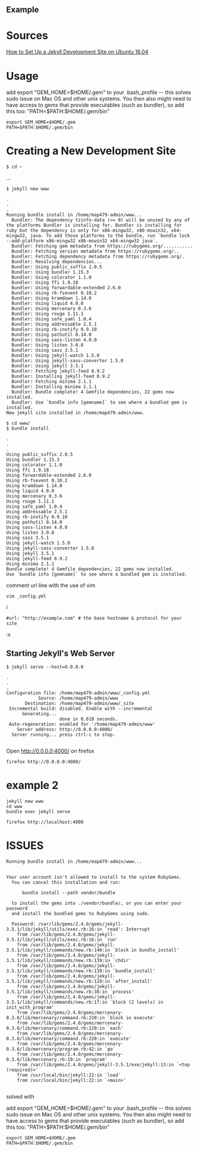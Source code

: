 Example
---


# Sources

[How to Set Up a Jekyll Development Site on Ubuntu 16.04](https://www.digitalocean.com/community/tutorials/how-to-set-up-a-jekyll-development-site-on-ubuntu-16-04)


# Usage

add export "GEM_HOME=$HOME/.gem" to your .bash_profile -- this solves sudo issue on Mac OS and other unix systems.
You then also might need to have access to gems that provide executables (such as bundler), so add this too:
"PATH=$PATH:$HOME/.gem/bin"

```
export GEM_HOME=$HOME/.gem
PATH=$PATH:$HOME/.gem/bin
```


# Creating a New Development Site

```
$ cd ~
```

...




```
$ jekyll new www

.
.
.
Running bundle install in /home/map479-admin/www...
  Bundler: The dependency tzinfo-data (>= 0) will be unused by any of the platforms Bundler is installing for. Bundler is installing for ruby but the dependency is only for x86-mingw32, x86-mswin32, x64-mingw32, java. To add those platforms to the bundle, run `bundle lock --add-platform x86-mingw32 x86-mswin32 x64-mingw32 java`.
  Bundler: Fetching gem metadata from https://rubygems.org/...........
  Bundler: Fetching version metadata from https://rubygems.org/..
  Bundler: Fetching dependency metadata from https://rubygems.org/.
  Bundler: Resolving dependencies...
  Bundler: Using public_suffix 2.0.5
  Bundler: Using bundler 1.15.3
  Bundler: Using colorator 1.1.0
  Bundler: Using ffi 1.9.18
  Bundler: Using forwardable-extended 2.6.0
  Bundler: Using rb-fsevent 0.10.2
  Bundler: Using kramdown 1.14.0
  Bundler: Using liquid 4.0.0
  Bundler: Using mercenary 0.3.6
  Bundler: Using rouge 1.11.1
  Bundler: Using safe_yaml 1.0.4
  Bundler: Using addressable 2.5.1
  Bundler: Using rb-inotify 0.9.10
  Bundler: Using pathutil 0.14.0
  Bundler: Using sass-listen 4.0.0
  Bundler: Using listen 3.0.8
  Bundler: Using sass 3.5.1
  Bundler: Using jekyll-watch 1.5.0
  Bundler: Using jekyll-sass-converter 1.5.0
  Bundler: Using jekyll 3.5.1
  Bundler: Fetching jekyll-feed 0.9.2
  Bundler: Installing jekyll-feed 0.9.2
  Bundler: Fetching minima 2.1.1
  Bundler: Installing minima 2.1.1
  Bundler: Bundle complete! 4 Gemfile dependencies, 22 gems now installed.
  Bundler: Use `bundle info [gemname]` to see where a bundled gem is installed.
New jekyll site installed in /home/map479-admin/www.

```


```
$ cd www/
$ bundle install

.
.
.
Using public_suffix 2.0.5
Using bundler 1.15.3
Using colorator 1.1.0
Using ffi 1.9.18
Using forwardable-extended 2.6.0
Using rb-fsevent 0.10.2
Using kramdown 1.14.0
Using liquid 4.0.0
Using mercenary 0.3.6
Using rouge 1.11.1
Using safe_yaml 1.0.4
Using addressable 2.5.1
Using rb-inotify 0.9.10
Using pathutil 0.14.0
Using sass-listen 4.0.0
Using listen 3.0.8
Using sass 3.5.1
Using jekyll-watch 1.5.0
Using jekyll-sass-converter 1.5.0
Using jekyll 3.5.1
Using jekyll-feed 0.9.2
Using minima 2.1.1
Bundle complete! 4 Gemfile dependencies, 22 gems now installed.
Use `bundle info [gemname]` to see where a bundled gem is installed.
```


comment url line with the use of vim

```
vim _config.yml
```
i
```
#url: "http://example.com" # the base hostname & protocol for your site
```
:x



## Starting Jekyll's Web Server



```
$ jekyll serve --host=0.0.0.0

.
.
.
Configuration file: /home/map479-admin/www/_config.yml
            Source: /home/map479-admin/www
       Destination: /home/map479-admin/www/_site
 Incremental build: disabled. Enable with --incremental
      Generating...
                    done in 0.618 seconds.
 Auto-regeneration: enabled for '/home/map479-admin/www'
    Server address: http://0.0.0.0:4000/
  Server running... press ctrl-c to stop.


```



Open http://0.0.0.0:4000/ on firefox

```
firefox http://0.0.0.0:4000/
```



# example 2
```
jekyll new www
cd www
bundle exec jekyll serve
```

```
firefox http://localhost:4000
```


# ISSUES



```
Running bundle install in /home/map479-admin/www...


Your user account isn't allowed to install to the system RubyGems.
  You can cancel this installation and run:

      bundle install --path vendor/bundle

  to install the gems into ./vendor/bundle/, or you can enter your password
  and install the bundled gems to RubyGems using sudo.

  Password: /var/lib/gems/2.4.0/gems/jekyll-3.5.1/lib/jekyll/utils/exec.rb:16:in `read': Interrupt
	from /var/lib/gems/2.4.0/gems/jekyll-3.5.1/lib/jekyll/utils/exec.rb:16:in `run'
	from /var/lib/gems/2.4.0/gems/jekyll-3.5.1/lib/jekyll/commands/new.rb:140:in `block in bundle_install'
	from /var/lib/gems/2.4.0/gems/jekyll-3.5.1/lib/jekyll/commands/new.rb:139:in `chdir'
	from /var/lib/gems/2.4.0/gems/jekyll-3.5.1/lib/jekyll/commands/new.rb:139:in `bundle_install'
	from /var/lib/gems/2.4.0/gems/jekyll-3.5.1/lib/jekyll/commands/new.rb:129:in `after_install'
	from /var/lib/gems/2.4.0/gems/jekyll-3.5.1/lib/jekyll/commands/new.rb:38:in `process'
	from /var/lib/gems/2.4.0/gems/jekyll-3.5.1/lib/jekyll/commands/new.rb:17:in `block (2 levels) in init_with_program'
	from /var/lib/gems/2.4.0/gems/mercenary-0.3.6/lib/mercenary/command.rb:220:in `block in execute'
	from /var/lib/gems/2.4.0/gems/mercenary-0.3.6/lib/mercenary/command.rb:220:in `each'
	from /var/lib/gems/2.4.0/gems/mercenary-0.3.6/lib/mercenary/command.rb:220:in `execute'
	from /var/lib/gems/2.4.0/gems/mercenary-0.3.6/lib/mercenary/program.rb:42:in `go'
	from /var/lib/gems/2.4.0/gems/mercenary-0.3.6/lib/mercenary.rb:19:in `program'
	from /var/lib/gems/2.4.0/gems/jekyll-3.5.1/exe/jekyll:13:in `<top (required)>'
	from /usr/local/bin/jekyll:22:in `load'
	from /usr/local/bin/jekyll:22:in `<main>'


```
 solved with


 add export "GEM_HOME=$HOME/.gem" to your .bash_profile -- this solves sudo issue on Mac OS and other unix systems.
 You then also might need to have access to gems that provide executables (such as bundler), so add this too:
 "PATH=$PATH:$HOME/.gem/bin"

 ```
 export GEM_HOME=$HOME/.gem
 PATH=$PATH:$HOME/.gem/bin
 ```
